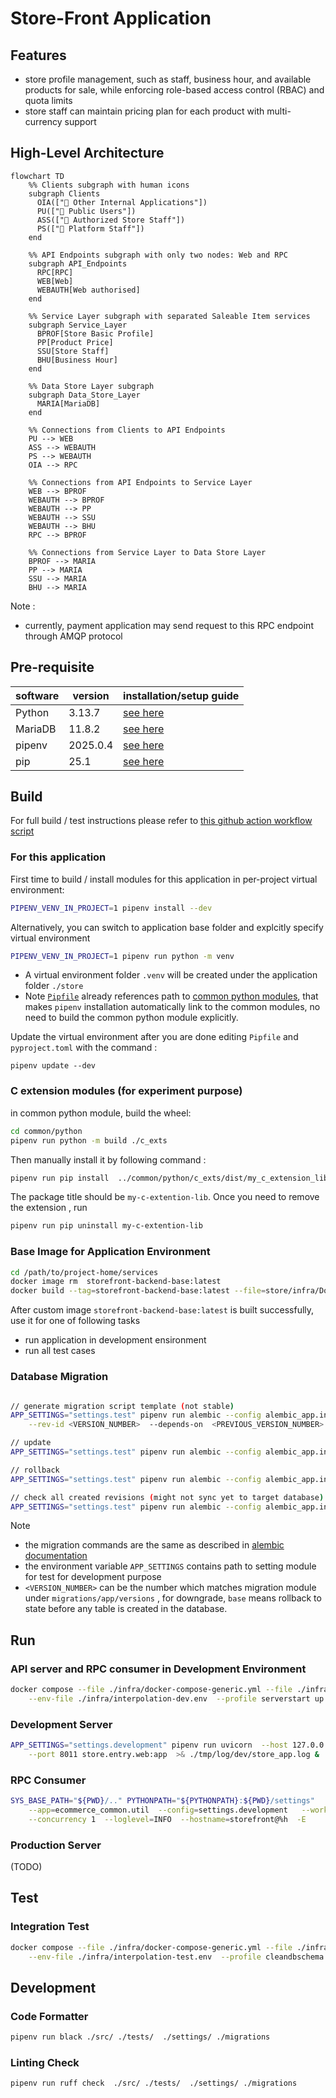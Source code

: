 # Store-Front Application
## Features
- store profile management, such as staff, business hour, and available products for sale, while enforcing role-based access control (RBAC) and quota limits
- store staff can maintain pricing plan for each product with multi-currency support

## High-Level Architecture

```mermaid
flowchart TD
    %% Clients subgraph with human icons
    subgraph Clients
      OIA(["👤 Other Internal Applications"])
      PU(["👤 Public Users"])
      ASS(["👤 Authorized Store Staff"])
      PS(["👤 Platform Staff"])
    end

    %% API Endpoints subgraph with only two nodes: Web and RPC
    subgraph API_Endpoints
      RPC[RPC]
      WEB[Web]
      WEBAUTH[Web authorised]
    end

    %% Service Layer subgraph with separated Saleable Item services
    subgraph Service_Layer
      BPROF[Store Basic Profile]
      PP[Product Price]
      SSU[Store Staff]
      BHU[Business Hour]
    end

    %% Data Store Layer subgraph
    subgraph Data_Store_Layer
      MARIA[MariaDB]
    end

    %% Connections from Clients to API Endpoints
    PU --> WEB
    ASS --> WEBAUTH
    PS --> WEBAUTH
    OIA --> RPC

    %% Connections from API Endpoints to Service Layer
    WEB --> BPROF
    WEBAUTH --> BPROF
    WEBAUTH --> PP
    WEBAUTH --> SSU
    WEBAUTH --> BHU
    RPC --> BPROF

    %% Connections from Service Layer to Data Store Layer
    BPROF --> MARIA
    PP --> MARIA
    SSU --> MARIA
    BHU --> MARIA
```

Note :
- currently, payment application may send request to this RPC endpoint through AMQP protocol

## Pre-requisite
| software | version | installation/setup guide |
|-----|-----|-----|
|Python | 3.13.7 | [see here](https://github.com/metalalive/EnvToolSetupJunkBox/blob/master/build_python_from_source.md) |
|MariaDB| 11.8.2 | [see here](https://github.com/metalalive/EnvToolSetupJunkBox/blob/master/mariaDB/) |
|pipenv | 2025.0.4 | [see here](https://pip.pypa.io/en/stable/) |
|pip| 25.1 | [see here](https://pip.pypa.io/en/stable/) |

## Build
For full build / test instructions please refer to [this github action workflow script](../../.github/workflows/storefront-ci.yaml)
### For this application
First time to build / install modules for this application in per-project virtual environment:
```bash
PIPENV_VENV_IN_PROJECT=1 pipenv install --dev
```
Alternatively, you can switch to application base folder and explcitly specify virtual environment
```bash
PIPENV_VENV_IN_PROJECT=1 pipenv run python -m venv
```

- A virtual environment folder `.venv` will be created under the application folder `./store`
- Note [`Pipfile`](./Pipfile) already references path to [common python modules](../common/python), that makes `pipenv` installation automatically link to the common modules, no need to build the common python module explicitly.

Update the virtual environment after you are done editing `Pipfile` and `pyproject.toml` with the command :
```shell
pipenv update --dev
```

### C extension modules (for experiment purpose)
in common python module, build the wheel:
```bash
cd common/python
pipenv run python -m build ./c_exts
```
Then manually install it by following command :
```bash
pipenv run pip install  ../common/python/c_exts/dist/my_c_extension_lib-xxxxx.whl
```

The package title should be `my-c-extention-lib`. Once you need to remove the extension , run
```bash
pipenv run pip uninstall my-c-extention-lib
```

### Base Image for Application Environment
```bash
cd /path/to/project-home/services
docker image rm  storefront-backend-base:latest
docker build --tag=storefront-backend-base:latest --file=store/infra/Dockerfile  .
```

After custom image `storefront-backend-base:latest` is built successfully, use it for one of following tasks
- run application in development ensironment
- run all test cases


### Database Migration
```bash

// generate migration script template (not stable)
APP_SETTINGS="settings.test" pipenv run alembic --config alembic_app.ini  revision --autogenerate \
    --rev-id <VERSION_NUMBER>  --depends-on  <PREVIOUS_VERSION_NUMBER>  -m "whatever_message"

// update
APP_SETTINGS="settings.test" pipenv run alembic --config alembic_app.ini upgrade  <VERSION_NUMBER>

// rollback
APP_SETTINGS="settings.test" pipenv run alembic --config alembic_app.ini downgrade  <VERSION_NUMBER>

// check all created revisions (might not sync yet to target database)
APP_SETTINGS="settings.test" pipenv run alembic --config alembic_app.ini history
```

Note
- the migration commands are the same as described in [alembic documentation](https://alembic.sqlalchemy.org/en/latest/tutorial.html)
- the environment variable `APP_SETTINGS` contains path to setting module for test for development purpose
- `<VERSION_NUMBER>` can be the number which matches migration module under `migrations/app/versions` , for downgrade, `base` means rollback to state before any table is created in the database.


## Run
### API server and RPC consumer in Development Environment
```bash
docker compose --file ./infra/docker-compose-generic.yml --file ./infra/docker-compose-dev.yml \
    --env-file ./infra/interpolation-dev.env  --profile serverstart up --detach
```

### Development Server
```bash
APP_SETTINGS="settings.development" pipenv run uvicorn  --host 127.0.0.1 \
    --port 8011 store.entry.web:app  >& ./tmp/log/dev/store_app.log &
```

### RPC Consumer
```bash
SYS_BASE_PATH="${PWD}/.." PYTHONPATH="${PYTHONPATH}:${PWD}/settings"   pipenv run celery \
    --app=ecommerce_common.util  --config=settings.development   --workdir ./src  worker \
    --concurrency 1  --loglevel=INFO  --hostname=storefront@%h  -E
```

### Production Server
(TODO)

## Test
### Integration Test
```bash
docker compose --file ./infra/docker-compose-generic.yml --file ./infra/docker-compose-test.yml \
    --env-file ./infra/interpolation-test.env  --profile cleandbschema  up --detach
```

## Development
### Code Formatter
```bash
pipenv run black ./src/ ./tests/  ./settings/ ./migrations
```

### Linting Check
```bash
pipenv run ruff check  ./src/ ./tests/  ./settings/ ./migrations
```
